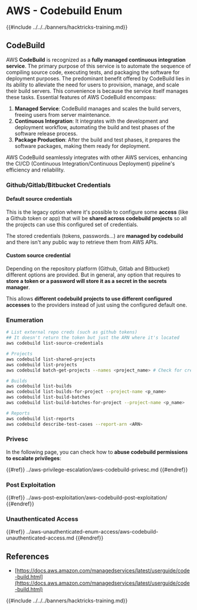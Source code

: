 # AWS - Codebuild Enum

{{#include ../../../banners/hacktricks-training.md}}

## CodeBuild

AWS **CodeBuild** is recognized as a **fully managed continuous integration service**. The primary purpose of this service is to automate the sequence of compiling source code, executing tests, and packaging the software for deployment purposes. The predominant benefit offered by CodeBuild lies in its ability to alleviate the need for users to provision, manage, and scale their build servers. This convenience is because the service itself manages these tasks. Essential features of AWS CodeBuild encompass:

1. **Managed Service**: CodeBuild manages and scales the build servers, freeing users from server maintenance.
2. **Continuous Integration**: It integrates with the development and deployment workflow, automating the build and test phases of the software release process.
3. **Package Production**: After the build and test phases, it prepares the software packages, making them ready for deployment.

AWS CodeBuild seamlessly integrates with other AWS services, enhancing the CI/CD (Continuous Integration/Continuous Deployment) pipeline's efficiency and reliability.

### **Github/Gitlab/Bitbucket Credentials**

#### **Default source credentials**

This is the legacy option where it's possible to configure some **access** (like a Github token or app) that will be **shared across codebuild projects** so all the projects can use this configured set of credentials.

The stored credentials (tokens, passwords...) are **managed by codebuild** and there isn't any public way to retrieve them from AWS APIs.

#### Custom source credential

Depending on the repository platform (Github, Gitlab and Bitbucket) different options are provided. But in general, any option that requires to **store a token or a password will store it as a secret in the secrets manager**.

This allows **different codebuild projects to use different configured accesses** to the providers instead of just using the configured default one.

### Enumeration

```bash
# List external repo creds (such as github tokens)
## It doesn't return the token but just the ARN where it's located
aws codebuild list-source-credentials

# Projects
aws codebuild list-shared-projects
aws codebuild list-projects
aws codebuild batch-get-projects --names <project_name> # Check for creds in env vars

# Builds
aws codebuild list-builds
aws codebuild list-builds-for-project --project-name <p_name>
aws codebuild list-build-batches
aws codebuild list-build-batches-for-project --project-name <p_name>

# Reports
aws codebuild list-reports
aws codebuild describe-test-cases --report-arn <ARN>
```

### Privesc

In the following page, you can check how to **abuse codebuild permissions to escalate privileges**:

{{#ref}}
../aws-privilege-escalation/aws-codebuild-privesc.md
{{#endref}}

### Post Exploitation

{{#ref}}
../aws-post-exploitation/aws-codebuild-post-exploitation/
{{#endref}}

### Unauthenticated Access

{{#ref}}
../aws-unauthenticated-enum-access/aws-codebuild-unauthenticated-access.md
{{#endref}}

## References

- [https://docs.aws.amazon.com/managedservices/latest/userguide/code-build.html](https://docs.aws.amazon.com/managedservices/latest/userguide/code-build.html)

{{#include ../../../banners/hacktricks-training.md}}




